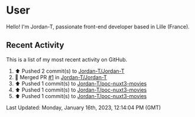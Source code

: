 # User

Hello! I'm Jordan-T, passionate front-end developer based in Lille (France).

## Recent Activity

This is a list of my most recent activity on GitHub.

<!--RECENT_ACTIVITY:start-->
1. ⬆️ Pushed 2 commit(s) to [Jordan-T/Jordan-T](https://github.com/Jordan-T/Jordan-T)<br>
2. 🎉 Merged PR [#1](https://github.com/Jordan-T/Jordan-T/pull/1) in [Jordan-T/Jordan-T](https://github.com/Jordan-T/Jordan-T)<br>
3. ⬆️ Pushed 1 commit(s) to [Jordan-T/poc-nuxt3-movies](https://github.com/Jordan-T/poc-nuxt3-movies)<br>
4. ⬆️ Pushed 1 commit(s) to [Jordan-T/poc-nuxt3-movies](https://github.com/Jordan-T/poc-nuxt3-movies)<br>
5. ⬆️ Pushed 1 commit(s) to [Jordan-T/poc-nuxt3-movies](https://github.com/Jordan-T/poc-nuxt3-movies)<br>
<!--RECENT_ACTIVITY:end-->

<!--RECENT_ACTIVITY:last_update-->
Last Updated: Monday, January 16th, 2023, 12:14:04 PM (GMT)
<!--RECENT_ACTIVITY:last_update_end-->
